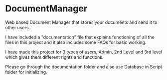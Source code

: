 # DocumentManager
Web based Document Manager that stores your documents and send it to other users.

I have included a "documentation" file that explains functioning of all the files in this project and it also includes some FAQs for basic working.

I have made this project for 3 types of users, Admin, 2nd Level and 3rd level which gives them different rights and functions.

Please go through the documentation folder and also use Database in Script folder for initializing.
